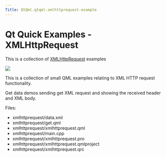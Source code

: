 ```yaml
---
Title: QtQml.qtqml-xmlhttprequest-example
---
```

        
Qt Quick Examples - XMLHttpRequest
==================================

<span class="subtitle"></span>
<span id="details"></span>
This is a collection of [XMLHttpRequest](../QtQml.qtqml-javascript-qmlglobalobject.md#xmlhttprequest) examples

![](https://developer.ubuntu.com/static/devportal_uploaded/8c908f5d-e548-4240-aa4d-4448a9763722-api/apps/qml/sdk-14.10/qtqml-xmlhttprequest-example/images/qml-xmlhttprequest-example.png)

This is a collection of small QML examples relating to XML HTTP request functionality.

Get data demos sending get XML request and showing the received header and XML body.

Files:

-   xmlhttprequest/data.xml
-   xmlhttprequest/get.qml
-   xmlhttprequest/xmlhttprequest.qml
-   xmlhttprequest/main.cpp
-   xmlhttprequest/xmlhttprequest.pro
-   xmlhttprequest/xmlhttprequest.qmlproject
-   xmlhttprequest/xmlhttprequest.qrc

